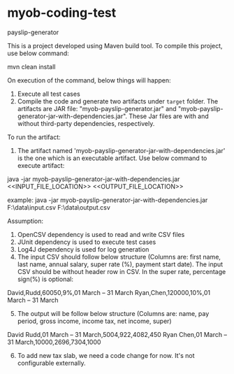 # myob-coding-test
payslip-generator

This is a project developed using Maven build tool. To compile this project, use below command:

mvn clean install

On execution of the command, below things will happen:
1. Execute all test cases
2. Compile the code and generate two artifacts under `target` folder. The artifacts are JAR file: "myob-payslip-generator.jar" and "myob-payslip-generator-jar-with-dependencies.jar". These Jar files are with and without third-party dependencies, respectively.

To run the artifact:
1. The artifact named 'myob-payslip-generator-jar-with-dependencies.jar' is the one which is an executable artifact. Use below command to execute artifact:

java -jar myob-payslip-generator-jar-with-dependencies.jar <<INPUT_FILE_LOCATION>> <<OUTPUT_FILE_LOCATION>>

example:
java -jar myob-payslip-generator-jar-with-dependencies.jar F:\data\input.csv F:\data\output.csv

Assumption:
1. OpenCSV dependency is used to read and write CSV files
2. JUnit dependency is used to execute test cases
3. Log4J dependency is used for log generation
4. The input CSV should follow below structure (Columns are: first name, last name, annual salary, super rate (%), payment start date). The input CSV should be without header row in CSV. In the super rate, percentage sign(%) is optional:

  David,Rudd,60050,9%,01 March – 31 March
  Ryan,Chen,120000,10%,01 March – 31 March

5. The output will be follow below structure (Columns are: name, pay period, gross income, income tax, net income, super)

  David Rudd,01 March – 31 March,5004,922,4082,450
  Ryan Chen,01 March – 31 March,10000,2696,7304,1000

6. To add new tax slab, we need a code change for now. It's not configurable externally.

